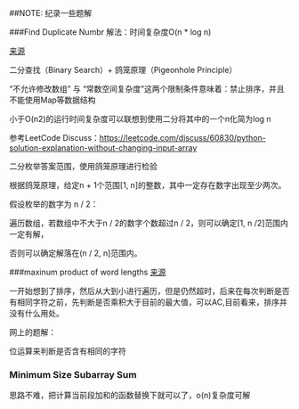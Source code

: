##NOTE:
纪录一些题解

###Find Duplicate Numbr
解法：时间复杂度O(n * log n)

[来源](https://leetcode.com/problems/find-the-duplicate-number/)


二分查找（Binary Search）+ 鸽笼原理（Pigeonhole Principle）

“不允许修改数组” 与 “常数空间复杂度”这两个限制条件意味着：禁止排序，并且不能使用Map等数据结构

小于O(n2)的运行时间复杂度可以联想到使用二分将其中的一个n化简为log n

参考LeetCode Discuss：https://leetcode.com/discuss/60830/python-solution-explanation-without-changing-input-array

二分枚举答案范围，使用鸽笼原理进行检验

根据鸽笼原理，给定n + 1个范围[1, n]的整数，其中一定存在数字出现至少两次。

假设枚举的数字为 n / 2：

遍历数组，若数组中不大于n / 2的数字个数超过n / 2，则可以确定[1, n /2]范围内一定有解，

否则可以确定解落在(n / 2, n]范围内。

###maxinum product of word lengths
[来源](https://leetcode.com/problems/maximum-product-of-word-lengths/)

一开始想到了排序，然后从大到小进行遍历，但是仍然超时，后来在每次判断是否有相同字符之前，先判断是否乘积大于目前的最大值，可以AC,目前看来，排序并没有什么用处。

网上的题解：

位运算来判断是否含有相同的字符

### Minimum Size Subarray Sum
思路不难，把计算当前段加和的函数替换下就可以了，o(n)复杂度可解